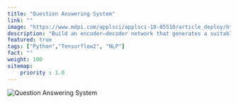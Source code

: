 ```yaml
---
title: "Question Answering System"
link: ""
image: "https://www.mdpi.com/applsci/applsci-10-05510/article_deploy/html/images/applsci-10-05510-g001.png"
description: "Build an encoder–decoder network that generates a suitable question, given one of the candidate answers."
featured: true
tags: ["Python","Tensorflow2", "NLP"]
fact: ""
weight: 100
sitemap: 
    priority : 1.0
---
```


<!-- <img src="https://ars.els-cdn.com/content/image/3-s2.0-B9780128243497000153-f08-34-9780128243497.jpg" alt="MarineGEO circle logo" style="height: 100%; width:100%;"/> -->

![Question Answering System](https://lilianweng.github.io/posts/2020-10-29-odqa/QA-summary.png "Question Answering System")
